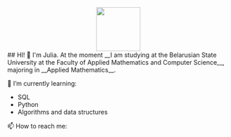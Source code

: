 <div id="header" align="center">
  <img src="https://i.giphy.com/media/v1.Y2lkPTc5MGI3NjExOHh1OGc0OG1wcDVqMnVsYXp4ZGdtbnlkNnQ3bzJ2b2JsYjJxZjJ0YSZlcD12MV9pbnRlcm5hbF9naWZfYnlfaWQmY3Q9Zw/cJ4qe21kwG02fP4mEz/giphy.gif" width="100"/>
</div>
## HI! 👋
I'm Julia. 
At the moment __I am studying at the Belarusian State University at the Faculty of Applied Mathematics and Computer Science__, majoring in __Applied Mathematics__.

🌱 I’m currently learning:
- SQL
- Python
- Algorithms and data structures

📫 How to reach me: 


<!--
- 🔭 I’m currently working on ...
- 🌱 I’m currently learning ...
- 👯 I’m looking to collaborate on ...
- 🤔 I’m looking for help with ...
- 💬 Ask me about ...
- 📫 How to reach me: ...
- 😄 Pronouns: ...
- ⚡ Fun fact: ...
-->
